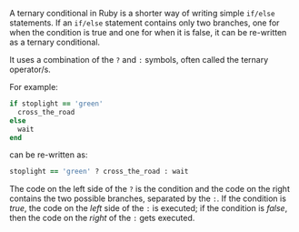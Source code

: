 A ternary conditional in Ruby is a shorter way of writing simple `if/else` statements. If an `if/else` statement contains only two branches, one for when the condition is true and one for when it is false, it can be re-written as a ternary conditional.

It uses a combination of the `?` and `:` symbols, often called the ternary operator/s.

For example:

```ruby
if stoplight == 'green'
  cross_the_road
else
  wait
end
```

can be re-written as:

```ruby
stoplight == 'green' ? cross_the_road : wait
```

The code on the left side of the `?` is the condition and the code on the right contains the two possible branches, separated by the `:`. If the condition is *true*, the code on the *left* side of the `:` is executed; if the condition is *false*, then the code on the *right* of the `:` gets executed.
